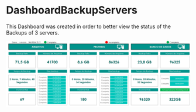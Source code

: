 # DashboardBackupServers
This Dashboard was created in order to better view the status of the Backups of 3 servers.

![preview Dashboard](https://github.com/Christopher-Marim/DashboardBackupServers/blob/master/Dashboard%20-%20Screen.PNG)
